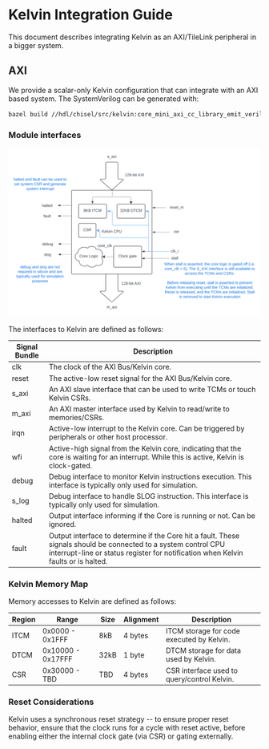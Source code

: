 # Kelvin Integration Guide



This document describes integrating Kelvin as an AXI/TileLink peripheral in
a bigger system.

## AXI

We provide a scalar-only Kelvin configuration that can integrate with an AXI
based system. The SystemVerilog can be generated with:

``` bash
bazel build //hdl/chisel/src/kelvin:core_mini_axi_cc_library_emit_verilog
```

### Module interfaces

![Kelvin AXI](images/kelvin_axi.svg)

The interfaces to Kelvin are defined as follows:

|   Signal Bundle  |                   Description                             |
| ---------------- | --------------------------------------------------------- |
|       clk        | The clock of the AXI Bus/Kelvin core.                     |
|      reset       | The active-low reset signal for the AXI Bus/Kelvin core.  |
|      s_axi       | An AXI slave interface that can be used to write TCMs or touch Kelvin CSRs. |
|      m_axi       | An AXI master interface used by Kelvin to read/write to memories/CSRs. |
|       irqn       | Active-low interrupt to the Kelvin core. Can be triggered by peripherals or other host processor. |
|       wfi        | Active-high signal from the Kelvin core, indicating that the core is waiting for an interrupt. While this is active, Kelvin is clock-gated. |
|      debug       | Debug interface to monitor Kelvin instructions execution. This interface is typically only used for simulation. |
|      s_log       | Debug interface to handle SLOG instruction. This interface is typically only used for simulation. |
|      halted      | Output interface informing if the Core is running or not. Can be ignored. |
|      fault       | Output interface to determine if the Core hit a fault. These signals should be connected to a system control CPU interrupt-line or status register for notification when Kelvin faults or is halted. |


### Kelvin Memory Map

Memory accesses to Kelvin are defined as follows:

| Region |      Range        |  Size  | Alignment |                 Description                   |
| ------ | ----------------  | ------ | --------- | --------------------------------------------- |
|  ITCM  | 0x0000 -  0x1FFF  |   8kB  |  4 bytes  | ITCM storage for code executed by Kelvin.     |
|  DTCM  | 0x10000 - 0x17FFF |  32kB  |  1 byte   | DTCM storage for data used by Kelvin.         |
|  CSR   | 0x30000 - TBD     |   TBD  |  4 bytes  | CSR interface used to query/control Kelvin.   |

### Reset Considerations
Kelvin uses a synchronous reset strategy -- to ensure proper reset behavior, ensure that the clock runs for a cycle with reset active, before enabling either the internal clock gate (via CSR) or gating externally.
